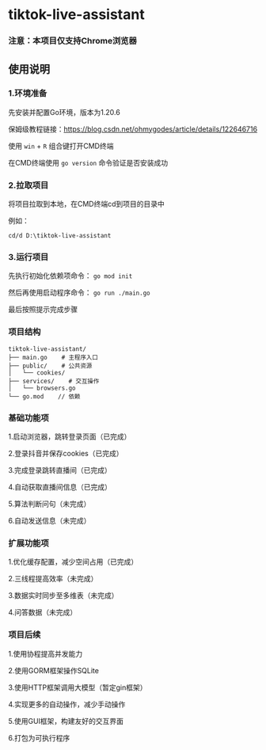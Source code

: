 # tiktok-live-assistant
### 注意：本项目仅支持Chrome浏览器
## 使用说明

### 1.环境准备
先安装并配置Go环境，版本为1.20.6  

保姆级教程链接：https://blog.csdn.net/ohmygodes/article/details/122646716

使用 `win` + `R` 组合键打开CMD终端

在CMD终端使用 `go version` 命令验证是否安装成功



### 2.拉取项目
将项目拉取到本地，在CMD终端cd到项目的目录中

例如：

`cd/d D:\tiktok-live-assistant`

### 3.运行项目
先执行初始化依赖项命令： `go mod init`

然后再使用启动程序命令： `go run ./main.go`

最后按照提示完成步骤
### 项目结构

```text
tiktok-live-assistant/
├── main.go    # 主程序入口
├── public/    # 公共资源 
│   └── cookies/     
├── services/    # 交互操作
│   └── browsers.go
└── go.mod    // 依赖
```

### 基础功能项

1.启动浏览器，跳转登录页面（已完成）

2.登录抖音并保存cookies（已完成）

3.完成登录跳转直播间（已完成）

4.自动获取直播间信息（已完成）

5.算法判断问句（未完成）

6.自动发送信息（未完成）

### 扩展功能项

1.优化缓存配置，减少空间占用（已完成）

2.三线程提高效率（未完成）

3.数据实时同步至多维表（未完成）

4.问答数据（未完成）

### 项目后续

1.使用协程提高并发能力

2.使用GORM框架操作SQLite

3.使用HTTP框架调用大模型（暂定gin框架）

4.实现更多的自动操作，减少手动操作

5.使用GUI框架，构建友好的交互界面

6.打包为可执行程序



